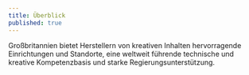 ```yaml
---
title: Überblick
published: true
---
```


Großbritannien bietet Herstellern von kreativen Inhalten hervorragende Einrichtungen und Standorte, eine weltweit führende technische und kreative Kompetenzbasis und starke Regierungsunterstützung.
